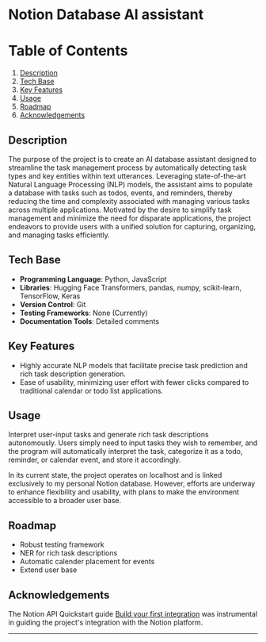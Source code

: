 # Notion Database AI assistant

# Table of Contents

1. [Description](#description)
2. [Tech Base](#tech-base)
3. [Key Features](#key-features)
4. [Usage](#usage)
5. [Roadmap](#roadmap)
6. [Acknowledgements](#acknowledgements)

## Description

The purpose of the project is to create an AI database assistant designed to streamline the task management process by automatically detecting task types and key entities within text utterances. Leveraging state-of-the-art Natural Language Processing (NLP) models, the assistant aims to populate a database with tasks such as todos, events, and reminders, thereby reducing the time and complexity associated with managing various tasks across multiple applications. Motivated by the desire to simplify task management and minimize the need for disparate applications, the project endeavors to provide users with a unified solution for capturing, organizing, and managing tasks efficiently.

## Tech Base
- **Programming Language**: Python, JavaScript
- **Libraries**: Hugging Face Transformers, pandas, numpy, scikit-learn, TensorFlow, Keras
- **Version Control**: Git
- **Testing Frameworks**: None (Currently)
- **Documentation Tools**: Detailed comments

## Key Features

- Highly accurate NLP models that facilitate precise task prediction and rich task description generation.
- Ease of usability, minimizing user effort with fewer clicks compared to traditional calendar or todo list applications.

## Usage

Interpret user-input tasks and generate rich task descriptions autonomously. Users simply need to input tasks they wish to remember, and the program will automatically interpret the task, categorize it as a todo, reminder, or calendar event, and store it accordingly.

In its current state, the project operates on localhost and is linked exclusively to my personal Notion database. However, efforts are underway to enhance flexibility and usability, with plans to make the environment accessible to a broader user base. 

## Roadmap

- Robust testing framework
- NER for rich task descriptions
- Automatic calender placement for events
- Extend user base

## Acknowledgements

The Notion API Quickstart guide [Build your first integration](https://developers.notion.com/docs/create-a-notion-integration) was instrumental in guiding the project's integration with the Notion platform. 

---
